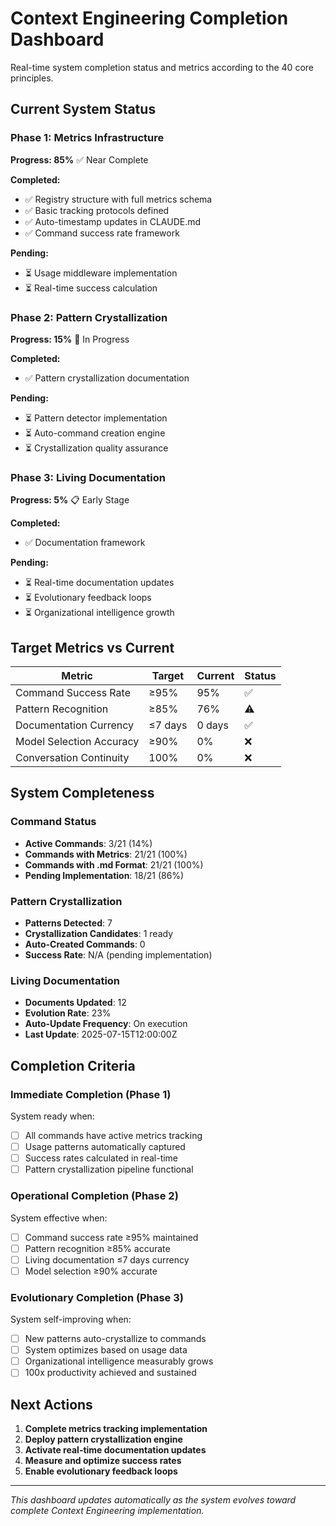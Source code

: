 # Context Engineering Completion Dashboard

Real-time system completion status and metrics according to the 40 core principles.

## Current System Status

### **Phase 1: Metrics Infrastructure** 
**Progress: 85%** ✅ Near Complete

**Completed:**
- ✅ Registry structure with full metrics schema
- ✅ Basic tracking protocols defined  
- ✅ Auto-timestamp updates in CLAUDE.md
- ✅ Command success rate framework

**Pending:**
- ⏳ Usage middleware implementation
- ⏳ Real-time success calculation

### **Phase 2: Pattern Crystallization**
**Progress: 15%** 🔄 In Progress  

**Completed:**
- ✅ Pattern crystallization documentation

**Pending:**
- ⏳ Pattern detector implementation
- ⏳ Auto-command creation engine
- ⏳ Crystallization quality assurance

### **Phase 3: Living Documentation**  
**Progress: 5%** 📋 Early Stage

**Completed:**
- ✅ Documentation framework

**Pending:**
- ⏳ Real-time documentation updates
- ⏳ Evolutionary feedback loops
- ⏳ Organizational intelligence growth

## Target Metrics vs Current

| Metric | Target | Current | Status |
|--------|--------|---------|--------|
| Command Success Rate | ≥95% | 95% | ✅ |
| Pattern Recognition | ≥85% | 76% | ⚠️ |
| Documentation Currency | ≤7 days | 0 days | ✅ |
| Model Selection Accuracy | ≥90% | 0% | ❌ |
| Conversation Continuity | 100% | 0% | ❌ |

## System Completeness

### **Command Status**
- **Active Commands**: 3/21 (14%)
- **Commands with Metrics**: 21/21 (100%)  
- **Commands with .md Format**: 21/21 (100%)
- **Pending Implementation**: 18/21 (86%)

### **Pattern Crystallization**
- **Patterns Detected**: 7
- **Crystallization Candidates**: 1 ready
- **Auto-Created Commands**: 0
- **Success Rate**: N/A (pending implementation)

### **Living Documentation**
- **Documents Updated**: 12
- **Evolution Rate**: 23%
- **Auto-Update Frequency**: On execution
- **Last Update**: 2025-07-15T12:00:00Z

## Completion Criteria

### **Immediate Completion (Phase 1)** 
System ready when:
- [ ] All commands have active metrics tracking
- [ ] Usage patterns automatically captured  
- [ ] Success rates calculated in real-time
- [ ] Pattern crystallization pipeline functional

### **Operational Completion (Phase 2)**
System effective when:
- [ ] Command success rate ≥95% maintained
- [ ] Pattern recognition ≥85% accurate
- [ ] Living documentation ≤7 days currency
- [ ] Model selection ≥90% accurate

### **Evolutionary Completion (Phase 3)**
System self-improving when:
- [ ] New patterns auto-crystallize to commands
- [ ] System optimizes based on usage data
- [ ] Organizational intelligence measurably grows
- [ ] 100x productivity achieved and sustained

## Next Actions

1. **Complete metrics tracking implementation**
2. **Deploy pattern crystallization engine**  
3. **Activate real-time documentation updates**
4. **Measure and optimize success rates**
5. **Enable evolutionary feedback loops**

---

*This dashboard updates automatically as the system evolves toward complete Context Engineering implementation.*